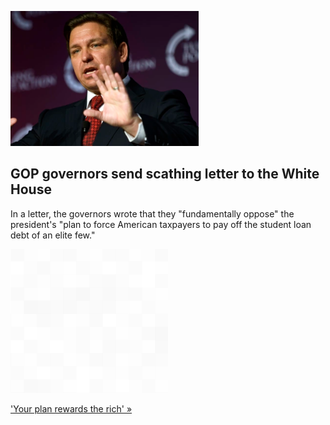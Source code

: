 
![GOP governors send scathing letter to the White House](./20220914175810.png)
## GOP governors send scathing letter to the White House

In a letter, the governors wrote that they "fundamentally oppose" the president's "plan to force American taxpayers to pay off the student loan debt of an elite few."

![pic](../square_bg.png)

['Your plan rewards the rich' »](https://www.yahoo.com/money/nearly-half-us-governors-demand-132835762.html)
